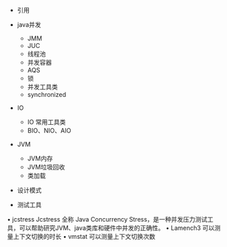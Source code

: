 
- 引用
- java并发
	- JMM 
	- JUC
	- 线程池
	- 并发容器
	- AQS
	- 锁
	- 并发工具类
	- synchronized

- IO
	- IO 常用工具类
	- BIO、NIO、AIO 
- JVM
	- JVM内存
	- JVM垃圾回收
	- 类加载

- 设计模式

- 测试工具

• jcstress
Jcstress 全称 Java Concurrency Stress，是一种并发压力测试工具，可以帮助研究JVM、java类库和硬件中并发的正确性。
• Lamench3
可以测量上下文切换的时长
• vmstat
可以测量上下文切换次数